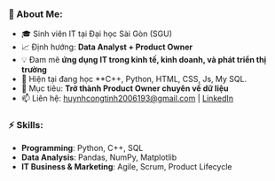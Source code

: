 ### 🌟 About Me:
- 🎓 Sinh viên IT tại Đại học Sài Gòn (SGU)
- 📈 Định hướng: **Data Analyst + Product Owner**
- 💡 Đam mê **ứng dụng IT trong kinh tế, kinh doanh, và phát triển thị trường**
- 🌱 Hiện tại đang học **C++, Python, HTML, CSS, Js, My SQL.
- 🎯 Mục tiêu: **Trở thành Product Owner chuyên về dữ liệu**
- 📫 Liên hệ: huynhcongtinh2006193@gmail.com | [LinkedIn](https://www.linkedin.com/in/c%C3%B4ng-t%C3%ADnh-78b5b435a/)
### ⚡ Skills:
- **Programming**: Python, C++, SQL  
- **Data Analysis**: Pandas, NumPy, Matplotlib  
- **IT Business & Marketing**: Agile, Scrum, Product Lifecycle  
